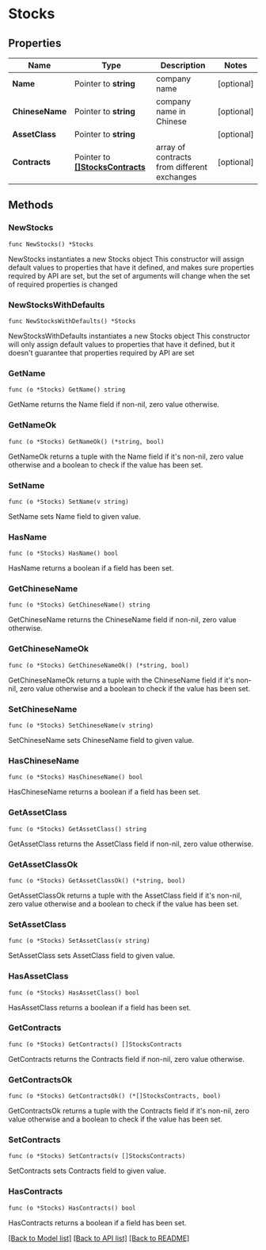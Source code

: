 # Stocks

## Properties

Name | Type | Description | Notes
------------ | ------------- | ------------- | -------------
**Name** | Pointer to **string** | company name | [optional] 
**ChineseName** | Pointer to **string** | company name in Chinese | [optional] 
**AssetClass** | Pointer to **string** |  | [optional] 
**Contracts** | Pointer to [**[]StocksContracts**](StocksContracts.md) | array of contracts from different exchanges | [optional] 

## Methods

### NewStocks

`func NewStocks() *Stocks`

NewStocks instantiates a new Stocks object
This constructor will assign default values to properties that have it defined,
and makes sure properties required by API are set, but the set of arguments
will change when the set of required properties is changed

### NewStocksWithDefaults

`func NewStocksWithDefaults() *Stocks`

NewStocksWithDefaults instantiates a new Stocks object
This constructor will only assign default values to properties that have it defined,
but it doesn't guarantee that properties required by API are set

### GetName

`func (o *Stocks) GetName() string`

GetName returns the Name field if non-nil, zero value otherwise.

### GetNameOk

`func (o *Stocks) GetNameOk() (*string, bool)`

GetNameOk returns a tuple with the Name field if it's non-nil, zero value otherwise
and a boolean to check if the value has been set.

### SetName

`func (o *Stocks) SetName(v string)`

SetName sets Name field to given value.

### HasName

`func (o *Stocks) HasName() bool`

HasName returns a boolean if a field has been set.

### GetChineseName

`func (o *Stocks) GetChineseName() string`

GetChineseName returns the ChineseName field if non-nil, zero value otherwise.

### GetChineseNameOk

`func (o *Stocks) GetChineseNameOk() (*string, bool)`

GetChineseNameOk returns a tuple with the ChineseName field if it's non-nil, zero value otherwise
and a boolean to check if the value has been set.

### SetChineseName

`func (o *Stocks) SetChineseName(v string)`

SetChineseName sets ChineseName field to given value.

### HasChineseName

`func (o *Stocks) HasChineseName() bool`

HasChineseName returns a boolean if a field has been set.

### GetAssetClass

`func (o *Stocks) GetAssetClass() string`

GetAssetClass returns the AssetClass field if non-nil, zero value otherwise.

### GetAssetClassOk

`func (o *Stocks) GetAssetClassOk() (*string, bool)`

GetAssetClassOk returns a tuple with the AssetClass field if it's non-nil, zero value otherwise
and a boolean to check if the value has been set.

### SetAssetClass

`func (o *Stocks) SetAssetClass(v string)`

SetAssetClass sets AssetClass field to given value.

### HasAssetClass

`func (o *Stocks) HasAssetClass() bool`

HasAssetClass returns a boolean if a field has been set.

### GetContracts

`func (o *Stocks) GetContracts() []StocksContracts`

GetContracts returns the Contracts field if non-nil, zero value otherwise.

### GetContractsOk

`func (o *Stocks) GetContractsOk() (*[]StocksContracts, bool)`

GetContractsOk returns a tuple with the Contracts field if it's non-nil, zero value otherwise
and a boolean to check if the value has been set.

### SetContracts

`func (o *Stocks) SetContracts(v []StocksContracts)`

SetContracts sets Contracts field to given value.

### HasContracts

`func (o *Stocks) HasContracts() bool`

HasContracts returns a boolean if a field has been set.


[[Back to Model list]](../README.md#documentation-for-models) [[Back to API list]](../README.md#documentation-for-api-endpoints) [[Back to README]](../README.md)


